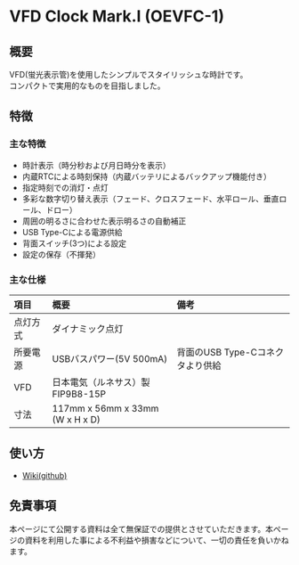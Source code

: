 # VFD Clock Mark.I (OEVFC-1)

## 概要
VFD(蛍光表示管)を使用したシンプルでスタイリッシュな時計です。  
コンパクトで実用的なものを目指しました。

## 特徴
### 主な特徴
- 時計表示（時分秒および月日時分を表示）
- 内蔵RTCによる時刻保持（内蔵バッテリによるバックアップ機能付き）
- 指定時刻での消灯・点灯
- 多彩な数字切り替え表示（フェード、クロスフェード、水平ロール、垂直ロール、ドロー）
- 周囲の明るさに合わせた表示明るさの自動補正
- USB Type-Cによる電源供給
- 背面スイッチ(3つ)による設定
- 設定の保存（不揮発）

### 主な仕様
|項目|概要|備考|
|:----|:-----|:----|
|点灯方式|ダイナミック点灯| |
|所要電源|USBバスパワー(5V 500mA)|背面のUSB Type-Cコネクタより供給|
|VFD|日本電気（ルネサス）製 FIP9B8-15P| |
|寸法|117mm x 56mm x 33mm (W x H x D)| |

## 使い方
 - [Wiki(github)](https://github.com/jp7dki/OEVFC-1/wiki)

## 免責事項
本ページにて公開する資料は全て無保証での提供とさせていただきます。本ページの資料を利用した事による不利益や損害などについて、一切の責任を負いかねます。